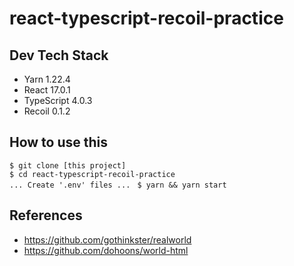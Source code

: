 # react-typescript-recoil-practice

## Dev Tech Stack
* Yarn 1.22.4
* React 17.0.1
* TypeScript 4.0.3
* Recoil 0.1.2

## How to use this
`$ git clone [this project]`   
`$ cd react-typescript-recoil-practice`   
`... Create '.env' files ... `
`$ yarn && yarn start`   

## References
* https://github.com/gothinkster/realworld   
* https://github.com/dohoons/world-html
